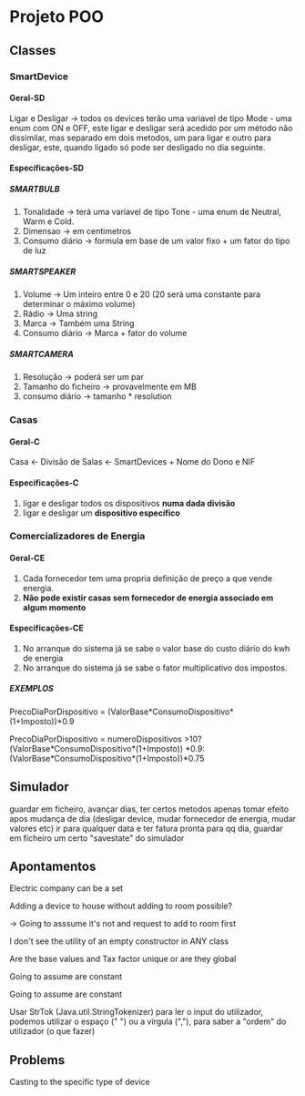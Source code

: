 # Projeto POO

## Classes

### SmartDevice

#### Geral-SD

Ligar e Desligar -> todos os devices terão uma variavel de tipo Mode - uma enum com ON e OFF, este ligar e desligar será acedido por um método não dissimilar, mas separado em dois metodos, um para ligar e outro para desligar, este, quando ligado só pode ser desligado no dia seguinte.

#### Especificações-SD

##### SMARTBULB

1. Tonalidade -> terá uma variavel de tipo Tone - uma enum de Neutral, Warm e Cold.
2. Dimensao -> em centimetros
3. Consumo diário -> formula em base de um valor fixo + um fator do tipo de luz

##### SMARTSPEAKER

1. Volume -> Um inteiro entre 0 e 20 (20 será uma constante para determinar o máximo volume)
2. Rádio -> Uma string
3. Marca -> Também uma String
4. Consumo diário -> Marca + fator do volume

##### SMARTCAMERA

1. Resolução -> poderá ser um par
2. Tamanho do ficheiro -> provavelmente em MB
3. consumo diário -> tamanho * resolution

### Casas

#### Geral-C

Casa <- Divisão de Salas <- SmartDevices + Nome do Dono e NIF

#### Especificações-C

1. ligar e desligar todos os dispositivos **numa dada divisão**
2. ligar e desligar um **dispositivo específico**

### Comercializadores de Energia

#### Geral-CE

1. Cada fornecedor tem uma propria definição de preço a que vende energia.
2. **Não pode existir casas sem fornecedor de energia associado em algum momento**

#### Especificações-CE

1. No arranque do sistema já se sabe o valor base do custo diário do kwh de energia
2. No arranque do sistema já se sabe o fator multiplicativo dos impostos.

##### EXEMPLOS

PrecoDiaPorDispositivo = (ValorBase\*ConsumoDispositivo\*(1+Imposto))\*0.9

PrecoDiaPorDispositivo = numeroDispositivos >10?(ValorBase\*ConsumoDispositivo\*(1+Imposto)) \*0.9:(ValorBase\*ConsumoDispositivo\*(1+Imposto))*0.75

## Simulador

guardar em ficheiro, avançar dias, ter certos metodos apenas tomar efeito apos mudança de dia (desligar device, mudar fornecedor de energia, mudar valores etc) ir para qualquer data e ter fatura pronta para qq dia, guardar em ficheiro um certo "savestate" do simulador

## Apontamentos

Electric company can be a set

Adding a device to house without adding to room possible?

-> Going to asssume it's not and request to add to room first

I don't see the utility of an empty constructor in ANY class

Are the base values and Tax factor unique or are they global

Going to assume are constant

Going to assume are constant

Usar StrTok (Java.util.StringTokenizer) para ler o input do utilizador, podemos utilizar o espaço (" ") ou a vírgula (","),
para saber a "ordem" do utilizador (o que fazer)

## Problems

Casting to the specific type of device
